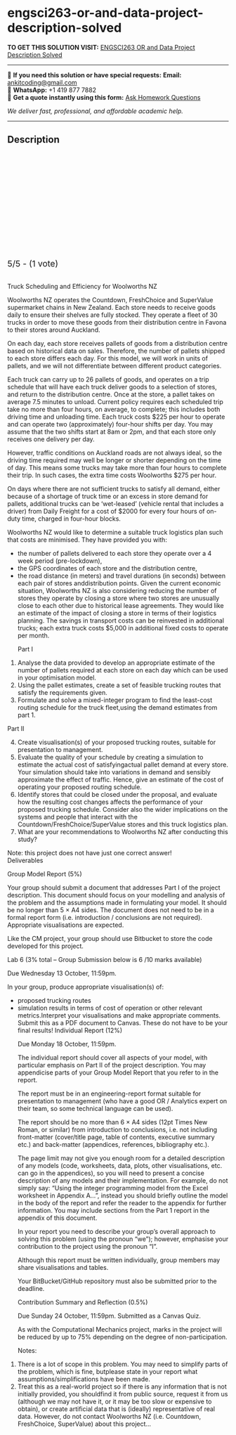 # engsci263-or-and-data-project-description-solved
**TO GET THIS SOLUTION VISIT:** [ENGSCI263 OR and Data Project Description Solved](https://www.ankitcodinghub.com/product/engsci263-or-and-data-project-description-solved/)


---

📩 **If you need this solution or have special requests:** **Email:** ankitcoding@gmail.com  
📱 **WhatsApp:** +1 419 877 7882  
📄 **Get a quote instantly using this form:** [Ask Homework Questions](https://www.ankitcodinghub.com/services/ask-homework-questions/)

*We deliver fast, professional, and affordable academic help.*

---

<h2>Description</h2>



<div class="kk-star-ratings kksr-auto kksr-align-center kksr-valign-top" data-payload="{&quot;align&quot;:&quot;center&quot;,&quot;id&quot;:&quot;91313&quot;,&quot;slug&quot;:&quot;default&quot;,&quot;valign&quot;:&quot;top&quot;,&quot;ignore&quot;:&quot;&quot;,&quot;reference&quot;:&quot;auto&quot;,&quot;class&quot;:&quot;&quot;,&quot;count&quot;:&quot;1&quot;,&quot;legendonly&quot;:&quot;&quot;,&quot;readonly&quot;:&quot;&quot;,&quot;score&quot;:&quot;5&quot;,&quot;starsonly&quot;:&quot;&quot;,&quot;best&quot;:&quot;5&quot;,&quot;gap&quot;:&quot;4&quot;,&quot;greet&quot;:&quot;Rate this product&quot;,&quot;legend&quot;:&quot;5\/5 - (1 vote)&quot;,&quot;size&quot;:&quot;24&quot;,&quot;title&quot;:&quot;ENGSCI263 OR and Data Project Description Solved&quot;,&quot;width&quot;:&quot;138&quot;,&quot;_legend&quot;:&quot;{score}\/{best} - ({count} {votes})&quot;,&quot;font_factor&quot;:&quot;1.25&quot;}">

<div class="kksr-stars">

<div class="kksr-stars-inactive">
            <div class="kksr-star" data-star="1" style="padding-right: 4px">


<div class="kksr-icon" style="width: 24px; height: 24px;"></div>
        </div>
            <div class="kksr-star" data-star="2" style="padding-right: 4px">


<div class="kksr-icon" style="width: 24px; height: 24px;"></div>
        </div>
            <div class="kksr-star" data-star="3" style="padding-right: 4px">


<div class="kksr-icon" style="width: 24px; height: 24px;"></div>
        </div>
            <div class="kksr-star" data-star="4" style="padding-right: 4px">


<div class="kksr-icon" style="width: 24px; height: 24px;"></div>
        </div>
            <div class="kksr-star" data-star="5" style="padding-right: 4px">


<div class="kksr-icon" style="width: 24px; height: 24px;"></div>
        </div>
    </div>

<div class="kksr-stars-active" style="width: 138px;">
            <div class="kksr-star" style="padding-right: 4px">


<div class="kksr-icon" style="width: 24px; height: 24px;"></div>
        </div>
            <div class="kksr-star" style="padding-right: 4px">


<div class="kksr-icon" style="width: 24px; height: 24px;"></div>
        </div>
            <div class="kksr-star" style="padding-right: 4px">


<div class="kksr-icon" style="width: 24px; height: 24px;"></div>
        </div>
            <div class="kksr-star" style="padding-right: 4px">


<div class="kksr-icon" style="width: 24px; height: 24px;"></div>
        </div>
            <div class="kksr-star" style="padding-right: 4px">


<div class="kksr-icon" style="width: 24px; height: 24px;"></div>
        </div>
    </div>
</div>


<div class="kksr-legend" style="font-size: 19.2px;">
            5/5 - (1 vote)    </div>
    </div>
<div class="page" title="Page 1">
<div class="layoutArea">
<div class="column">
&nbsp;

Truck Scheduling and Efficiency for Woolworths NZ

Woolworths NZ operates the Countdown, FreshChoice and SuperValue supermarket chains in New Zealand. Each store needs to receive goods daily to ensure their shelves are fully stocked. They operate a fleet of 30 trucks in order to move these goods from their distribution centre in Favona to their stores around Auckland.

On each day, each store receives pallets of goods from a distribution centre based on historical data on sales. Therefore, the number of pallets shipped to each store differs each day. For this model, we will work in units of pallets, and we will not differentiate between different product categories.

Each truck can carry up to 26 pallets of goods, and operates on a trip schedule that will have each truck deliver goods to a selection of stores, and return to the distribution centre. Once at the store, a pallet takes on average 7.5 minutes to unload. Current policy requires each scheduled trip take no more than four hours, on average, to complete; this includes both driving time and unloading time. Each truck costs $225 per hour to operate and can operate two (approximately) four-hour shifts per day. You may assume that the two shifts start at 8am or 2pm, and that each store only receives one delivery per day.

However, traffic conditions on Auckland roads are not always ideal, so the driving time required may well be longer or shorter depending on the time of day. This means some trucks may take more than four hours to complete their trip. In such cases, the extra time costs Woolworths $275 per hour.

On days where there are not sufficient trucks to satisfy all demand, either because of a shortage of truck time or an excess in store demand for pallets, additional trucks can be ‘wet-leased’ (vehicle rental that includes a driver) from Daily Freight for a cost of $2000 for every four hours of on-duty time, charged in four-hour blocks.

Woolworths NZ would like to determine a suitable truck logistics plan such that costs are minimised. They have provided you with:

<ul>
<li>the number of pallets delivered to each store they operate over a 4 week period (pre-lockdown),</li>
<li>the GPS coordinates of each store and the distribution centre,</li>
<li>the road distance (in meters) and travel durations (in seconds) between each pair of stores anddistribution points.
Given the current economic situation, Woolworths NZ is also considering reducing the number of stores they operate by closing a store where two stores are unusually close to each other due to historical lease agreements. They would like an estimate of the impact of closing a store in terms of their logistics planning. The savings in transport costs can be reinvested in additional trucks; each extra truck costs $5,000 in additional fixed costs to operate per month.

Part I
</li>
</ul>
<ol>
<li>Analyse the data provided to develop an appropriate estimate of the number of pallets required at each store on each day which can be used in your optimisation model.</li>
<li>Using the pallet estimates, create a set of feasible trucking routes that satisfy the requirements given.</li>
<li>Formulate and solve a mixed-integer program to find the least-cost routing schedule for the truck fleet,using the demand estimates from part 1.</li>
</ol>
Part II

<ol start="4">
<li>Create visualisation(s) of your proposed trucking routes, suitable for presentation to management.</li>
<li>Evaluate the quality of your schedule by creating a simulation to estimate the actual cost of satisfyingactual pallet demand at every store. Your simulation should take into variations in demand and sensibly approximate the effect of traffic. Hence, give an estimate of the cost of operating your proposed routing schedule.</li>
<li>Identify stores that could be closed under the proposal, and evaluate how the resulting cost changes affects the performance of your proposed trucking schedule. Consider also the wider implications on the systems and people that interact with the Countdown/FreshChoice/SuperValue stores and this truck logistics plan.</li>
<li>What are your recommendations to Woolworths NZ after conducting this study?</li>
</ol>
Note: this project does not have just one correct answer!

</div>
</div>
</div>
<div class="page" title="Page 2">
<div class="layoutArea">
<div class="column">
Deliverables

Group Model Report (5%)

Your group should submit a document that addresses Part I of the project description. This document should focus on your modelling and analysis of the problem and the assumptions made in formulating your model. It should be no longer than 5 × A4 sides. The document does not need to be in a formal report form (i.e. introduction / conclusions are not required). Appropriate visualisations are expected.

Like the CM project, your group should use Bitbucket to store the code developed for this project.

Lab 6 (3% total – Group Submission below is 6 /10 marks available)

Due Wednesday 13 October, 11:59pm.

In your group, produce appropriate visualisation(s) of:

<ul>
<li>proposed trucking routes</li>
<li>simulation results in terms of cost of operation or other relevant metrics.Interpret your visualisations and make appropriate comments. Submit this as a PDF document to Canvas. These do not have to be your final results!
Individual Report (12%)

Due Monday 18 October, 11:59pm.

The individual report should cover all aspects of your model, with particular emphasis on Part II of the project description. You may appendicise parts of your Group Model Report that you refer to in the report.

The report must be in an engineering-report format suitable for presentation to management (who have a good OR / Analytics expert on their team, so some technical language can be used).

The report should be no more than 6 × A4 sides (12pt Times New Roman, or similar) from introduction to conclusions, i.e. not including front-matter (cover/title page, table of contents, executive summary etc.) and back-matter (appendices, references, bibliography etc.).

The page limit may not give you enough room for a detailed description of any models (code, worksheets, data, plots, other visualisations, etc. can go in the appendices), so you will need to present a concise description of any models and their implementation. For example, do not simply say: “Using the integer programming model from the Excel worksheet in Appendix A…”, instead you should briefly outline the model in the body of the report and refer the reader to the appendix for further information. You may include sections from the Part 1 report in the appendix of this document.

In your report you need to describe your group’s overall approach to solving this problem (using the pronoun “we”); however, emphasise your contribution to the project using the pronoun “I”.

Although this report must be written individually, group members may share visualisations and tables.

Your BitBucket/GitHub repository must also be submitted prior to the deadline.

Contribution Summary and Reflection (0.5%)

Due Sunday 24 October, 11:59pm. Submitted as a Canvas Quiz.

As with the Computational Mechanics project, marks in the project will be reduced by up to 75% depending on the degree of non-participation.

Notes:
</li>
</ul>
<ol>
<li>There is a lot of scope in this problem. You may need to simplify parts of the problem, which is fine, butplease state in your report what assumptions/simplifications have been made.</li>
<li>Treat this as a real-world project so if there is any information that is not initially provided, you shouldfind it from public source, request it from us (although we may not have it, or it may be too slow or expensive to obtain), or create artificial data that is (ideally) representative of real data. However, do not contact Woolworths NZ (i.e. Countdown, FreshChoice, SuperValue) about this project…</li>
</ol>
</div>
</div>
</div>

